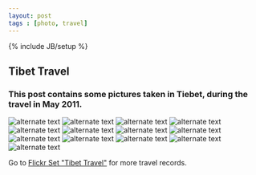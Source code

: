 ```yaml
---
layout: post
tags : [photo, travel]
---
```

{% include JB/setup %}

Tibet Travel
------------------------------------

### This post contains some pictures taken in Tiebet, during the travel in May 2011.

![alternate text](http://farm4.staticflickr.com/3076/5774579711_33999a7708_z.jpg)
![alternate text](http://farm4.staticflickr.com/3025/5775118312_83716d56ee_z.jpg)
![alternate text](http://farm6.staticflickr.com/5224/5774581091_07697c5a2d_z.jpg)
![alternate text](http://farm3.staticflickr.com/2609/5775119458_02e0227bd7_z.jpg)
![alternate text](http://farm6.staticflickr.com/5149/5775120086_422bf12405_z.jpg)
![alternate text](http://farm6.staticflickr.com/5185/5775121372_44882bb2fb_z.jpg)
![alternate text](http://farm3.staticflickr.com/2183/5775123160_449662791a_z.jpg)
![alternate text](http://farm4.staticflickr.com/3174/5774585735_d7e49b58de_z.jpg)
![alternate text](http://farm3.staticflickr.com/2182/5774586157_f8c9cd7e51_z.jpg)
![alternate text](http://farm4.staticflickr.com/3026/5775124558_62ea33e288_z.jpg)
![alternate text](http://farm3.staticflickr.com/2619/5774586969_f220392baf_z.jpg)
![alternate text](http://farm6.staticflickr.com/5103/5774587885_34a908105a_z.jpg)
![alternate text](http://farm4.staticflickr.com/3250/5774588241_77e21fb525_z.jpg)

Go to [Flickr Set "Tibet Travel"](http://www.flickr.com/photos/63479529@N03/sets/72157626713940961/) for more travel records.














